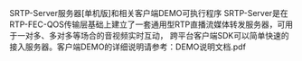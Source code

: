 SRTP-Server服务器[单机版]和相关客户端DEMO可执行程序
		SRTP-Server是在RTP-FEC-QOS传输层基础上建立了一套通用型RTP直播流媒体转发服务器，可用于一对多、多对多等场合的音视频实时互动，
跨平台客户端SDK可以简单快速的接入服务器。客户端DEMO的详细说明请参考：DEMO说明文档.pdf
